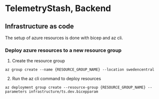 ﻿# TelemetryStash, Backend

## Infrastructure as code

The setup of azure resources is done with bicep and az cli.

### Deploy azure resources to a new resource group

1. Create the resource group

```shell
az group create --name {RESOURCE_GROUP_NAME} --location swedencentral
```

2. Run the az cli command to deploy resources

```shell
az deployment group create --resource-group {RESOURCE_GROUP_NAME} --parameters infrastructure/ts.dev.bicepparam
```
